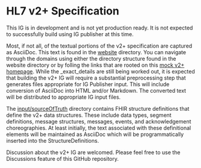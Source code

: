 # HL7 v2+ Specification

This IG is in development and is not yet production ready.  It is not expected to successfully build using IG publisher at this time.

Most, if not all, of the textual portions of the v2+ specification are captured as AsciiDoc.  This text is found in the [website](website) directory.  You can navigate through the domains using either the directory structure found in the website directory or by folling the links that are rooted on this [mock v2+ homepage](website/v2plus-navigation.adoc). While the _exact_details are still being worked out, it is expected that building the v2+ IG will require a substantial preprocessing step that generates files appropriate for IG Publisher input.  This will include conversion of AsciiDoc into HTML and/or Markdown.  The converted text will be distributed to appropriate IG input files.

The [input/sourceOfTruth](input/sourceOfTruth) directory contains FHIR structure definitions that define the v2+ data structures.  These include data types, segment definitions, message structures, messages, events, and acknowledgement choreographies.  At least initially, the text associated with these definitional elements will be maintained as AsciiDoc which will be programmatically inserted into the StructureDefinitions.

Discussion about the v2+ IG are welcomed.  Please feel free to use the Discussions feature of this GitHub repository.
